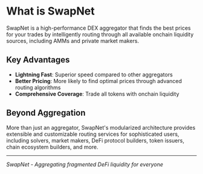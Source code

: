 # What is SwapNet

SwapNet is a high-performance DEX aggregator that finds the best prices for your trades by intelligently routing through all available onchain liquidity sources, including AMMs and private market makers.

## Key Advantages

- **Lightning Fast**: Superior speed compared to other aggregators
- **Better Pricing**: More likely to find optimal prices through advanced routing algorithms
- **Comprehensive Coverage**: Trade all tokens with onchain liquidity

## Beyond Aggregation

More than just an aggregator, SwapNet's modularized architecture provides extensible and customizable routing services for sophisticated users, including solvers, market makers, DeFi protocol builders, token issuers, chain ecosystem builders, and more.

---

*SwapNet - Aggregating fragmented DeFi liquidity for everyone*
